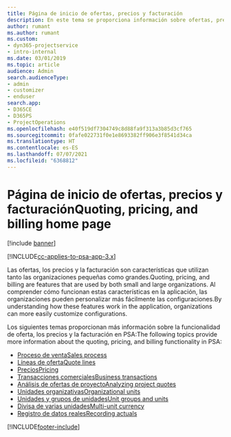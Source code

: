 ```yaml
---
title: Página de inicio de ofertas, precios y facturación
description: En este tema se proporciona información sobre ofertas, precios y facturación.
author: rumant
ms.author: rumant
ms.custom:
- dyn365-projectservice
- intro-internal
ms.date: 03/01/2019
ms.topic: article
audience: Admin
search.audienceType:
- admin
- customizer
- enduser
search.app:
- D365CE
- D365PS
- ProjectOperations
ms.openlocfilehash: e40f519df7304749c8d88fa9f313a3b85d3cf765
ms.sourcegitcommit: 0fafe022731f0e1e8693382ff906e3f8541d34ca
ms.translationtype: HT
ms.contentlocale: es-ES
ms.lasthandoff: 07/07/2021
ms.locfileid: "6368812"
---
```

# <a name="quoting-pricing-and-billing-home-page"></a><span data-ttu-id="834c1-103">Página de inicio de ofertas, precios y facturación</span><span class="sxs-lookup"><span data-stu-id="834c1-103">Quoting, pricing, and billing home page</span></span>

[!include [banner](../includes/psa-now-project-operations.md)]

[!INCLUDE[cc-applies-to-psa-app-3.x](../includes/cc-applies-to-psa-app-3x.md)]

<span data-ttu-id="834c1-104">Las ofertas, los precios y la facturación son características que utilizan tanto las organizaciones pequeñas como grandes.</span><span class="sxs-lookup"><span data-stu-id="834c1-104">Quoting, pricing, and billing are features that are used by both small and large organizations.</span></span> <span data-ttu-id="834c1-105">Al comprender cómo funcionan estas características en la aplicación, las organizaciones pueden personalizar más fácilmente las configuraciones.</span><span class="sxs-lookup"><span data-stu-id="834c1-105">By understanding how these features work in the application, organizations can more easily customize configurations.</span></span>

<span data-ttu-id="834c1-106">Los siguientes temas proporcionan más información sobre la funcionalidad de oferta, los precios y la facturación en PSA:</span><span class="sxs-lookup"><span data-stu-id="834c1-106">The following topics provide more information about the quoting, pricing, and billing functionality in PSA:</span></span>

- [<span data-ttu-id="834c1-107">Proceso de venta</span><span class="sxs-lookup"><span data-stu-id="834c1-107">Sales process</span></span>](basic-sales-process.md)
- [<span data-ttu-id="834c1-108">Líneas de oferta</span><span class="sxs-lookup"><span data-stu-id="834c1-108">Quote lines</span></span>](basic-quote-lines.md)
- [<span data-ttu-id="834c1-109">Precios</span><span class="sxs-lookup"><span data-stu-id="834c1-109">Pricing</span></span>](basic-pricing.md)
- [<span data-ttu-id="834c1-110">Transacciones comerciales</span><span class="sxs-lookup"><span data-stu-id="834c1-110">Business transactions</span></span>](basic-business-transactions.md)
- [<span data-ttu-id="834c1-111">Análisis de ofertas de proyecto</span><span class="sxs-lookup"><span data-stu-id="834c1-111">Analyzing project quotes</span></span>](basic-analyzing-quotes.md)
- [<span data-ttu-id="834c1-112">Unidades organizativas</span><span class="sxs-lookup"><span data-stu-id="834c1-112">Organizational units</span></span>](advanced-organizational.md)
- [<span data-ttu-id="834c1-113">Unidades y grupos de unidades</span><span class="sxs-lookup"><span data-stu-id="834c1-113">Unit groups and units</span></span>](advanced-units.md)
- [<span data-ttu-id="834c1-114">Divisa de varias unidades</span><span class="sxs-lookup"><span data-stu-id="834c1-114">Multi-unit currency</span></span>](advanced-currency.md)
- [<span data-ttu-id="834c1-115">Registro de datos reales</span><span class="sxs-lookup"><span data-stu-id="834c1-115">Recording actuals</span></span>](advanced-actuals.md)


[!INCLUDE[footer-include](../includes/footer-banner.md)]